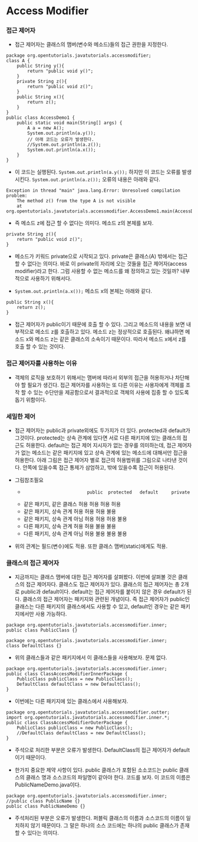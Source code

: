 # Access Modifier


### 접근 제어자

* 접근 제어자는 클래스의 맴버(변수와 메소드)들의 접근 권한을 지정한다.

```
package org.opentutorials.javatutorials.accessmodifier;
class A {
    public String y(){
        return "public void y()";
    }
    private String z(){
        return "public void z()";
    }
    public String x(){
        return z();
    }
}
public class AccessDemo1 {
    public static void main(String[] args) {
        A a = new A();
        System.out.println(a.y());
        // 아래 코드는 오류가 발생한다.
        //System.out.println(a.z());
        System.out.println(a.x());
    }
}
```

* 이 코드는 실행된다. ```System.out.println(a.y());``` 하지만 이 코드는 오류를 발생시킨다. ```System.out.println(a.z());``` 오류의 내용은 아래와 같다.

```	
Exception in thread "main" java.lang.Error: Unresolved compilation problem: 
    The method z() from the type A is not visible
    at org.opentutorials.javatutorials.accessmodifier.AccessDemo1.main(AccessDemo1.java:15)
```

* 즉 메소드 z에 접근 할 수 없다는 의미다. 메소드 z의 본체를 보자.

```	
private String z(){
    return "public void z()";
}
```

* 메소드가 키워드 private으로 시작되고 있다. private은 클래스(A) 밖에서는 접근 할 수 없다는 의미다. 바로 이 private의 자리에 오는 것들을 접근 제어자(access modifier)라고 한다. 그럼 사용할 수 없는 메소드를 왜 정의하고 있는 것일까? 내부적으로 사용하기 위해서다.

* ```System.out.println(a.x());``` 메소드 x의 본체는 아래와 같다.

```
public String x(){
    return z();
}
```

* 접근 제어자가 public이기 때문에 호출 할 수 있다. 그리고 메소드의 내용을 보면 내부적으로 메소드 z를 호출하고 있다. 메소드 z는 정상적으로 호출된다. 왜냐하면 메소드 x와 메소드 z는 같은 클래스의 소속이기 때문이다. 따라서 메소드 x에서 z를 호출 할 수 있는 것이다.


### 접근 제어자를 사용하는 이유

* 객체의 로직을 보호하기 위해서는 맴버에 따라서 외부의 접근을 허용하거나 차단해야 할 필요가 생긴다. 접근 제어자를 사용하는 또 다른 이유는 사용자에게 객체를 조작 할 수 있는 수단만을 제공함으로서 결과적으로 객체의 사용에 집중 할 수 있도록 돕기 위함이다.

### 세밀한 제어

* 접근 제어자는 public과 private외에도 두가지가 더 있다. protected과 default가 그것이다. protected는 상속 관계에 있다면 서로 다른 패키지에 있는 클래스의 접근도 허용한다. default는 접근 제어 지시자가 없는 경우를 의미하는데, 접근 제어자가 없는 메소드는 같은 패키지에 있고 상속 관계에 있는 메소드에 대해서만 접근을 허용한다. 아래 그림은 접근 제어자 별로 접근의 허용범위를 그림으로 나타낸 것이다. 안쪽에 있을수록 접근 통제가 삼엄하고, 밖에 있을수록 접근이 허용된다.
 
* 그림참조필요
  *                             public 	protected 	default 	private
  * 같은 패키지, 같은 클래스 	    허용 	   허용 		    허용 		  허용
  * 같은 패키지, 상속 관계 	     허용     허용 	       허용 		  불용
  * 같은 패키지, 상속 관계 아님    허용 	   허용 		   허용 		  불용
  * 다른 패키지, 상속 관계 	     허용 	  허용 		     불용 		  불용
  * 다른 패키지, 상속 관계 아님 	  허용 	   불용 		   불용 		  불용

* 위의 관계는 필드(변수)에도 적용. 또한 클래스 맴버(static)에게도 적용.


### 클래스의 접근 제어자

* 지금까지는 클래스 맴버에 대한 접근 제어자를 살펴봤다. 이번에 살펴볼 것은 클래스의 접근 제어자다. 클래스도 접근 제어자가 있다. 클래스의 접근 제어자는 총 2개로 public과 default이다. default는 접근 제어자를 붙이지 않은 경우 default가 된다. 클래스의 접근 제어자는 패키지와 관련된 개념이다. 즉 접근 제어자가 public인 클래스는 다른 패키지의 클래스에서도 사용할 수 있고, default인 경우는 같은 패키지에서만 사용 가능하다.

```
package org.opentutorials.javatutorials.accessmodifier.inner;
public class PublicClass {}
```

```	
package org.opentutorials.javatutorials.accessmodifier.inner;
class DefaultClass {}
```

* 위의 클래스들과 같은 패키지에서 이 클래스들을 사용해보자. 문제 없다.

```
package org.opentutorials.javatutorials.accessmodifier.inner;
public class ClassAccessModifierInnerPackage {
    PublicClass publicClass = new PublicClass();
    DefaultClass defaultClass = new DefaultClass();
}
```

* 이번에는 다른 패키지에 있는 클래스에서 사용해보자.

```
package org.opentutorials.javatutorials.accessmodifier.outter;
import org.opentutorials.javatutorials.accessmodifier.inner.*;
public class ClassAccessModifierOuterPackage {
    PublicClass publicClass = new PublicClass();
    //DefaultClass defaultClass = new DefaultClass();
}
```
* 주석으로 처리한 부분은 오류가 발생한다. DefaultClass의 접근 제어자가 default이기 때문이다.

* 한가지 중요한 제약 사항이 있다. public 클래스가 포함된 소소코드는 public 클래스의 클래스 명과 소스코드의 파일명이 같아야 한다. 코드를 보자. 이 코드의 이름은 PublicNameDemo.java이다.

```
package org.opentutorials.javatutorials.accessmodifier.inner;
//public class PublicName {}
public class PublicNameDemo {}
```

* 주석처리된 부분은 오류가 발생한다. 퍼블릭 클래스의 이름과 소스코드의 이름이 일치하지 않기 때문이다. 그 말은 하나의 소스 코드에는 하나의 public 클래스가 존재 할 수 있다는 의미다.
